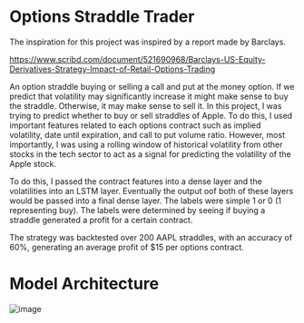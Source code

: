# Options Straddle Trader

The inspiration for this project was inspired by a report made by Barclays.

https://www.scribd.com/document/521690968/Barclays-US-Equity-Derivatives-Strategy-Impact-of-Retail-Options-Trading

An option straddle buying or selling a call and put at the money option. If we predict that volatility may significantly increase it might make sense to buy the straddle. Otherwise, it may make sense to sell it. 
In this project, I was trying to predict whether to buy or sell straddles of Apple. To do this, I used important features related to each options contract such as implied volatility, date until expiration, and call to put volume ratio. 
However, most importantly, I was using a rolling window of historical volatility from other stocks in the tech sector to act as a signal for predicting the volatility of the Apple stock. 

To do this, I passed the contract features into a dense layer and the volatilities into an LSTM layer. Eventually the output oof both of these layers would be passed into a final dense layer. The labels were simple 1 or 0 (1 representing buy).
The labels were determined by seeing if buying a straddle generated a profit for a certain contract. 

The strategy was backtested over 200 AAPL straddles, with an accuracy of 60%, generating an average profit of $15 per options contract. 

# Model Architecture 

![image](https://github.com/Collin-G/barclays_modified/assets/118686914/02155b39-d67b-4daf-9f12-9b833138e2bb)
